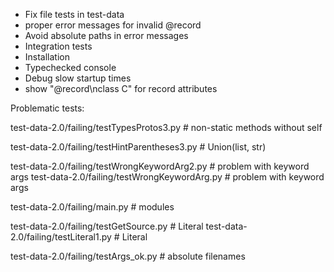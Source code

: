 * Fix file tests in test-data
* proper error messages for invalid @record
* Avoid absolute paths in error messages
* Integration tests
* Installation
* Typechecked console
* Debug slow startup times
* show "@record\nclass C" for record attributes


Problematic tests:

  test-data-2.0/failing/testTypesProtos3.py  # non-static methods without self

  test-data-2.0/failing/testHintParentheses3.py  # Union(list, str)

  test-data-2.0/failing/testWrongKeywordArg2.py  # problem with keyword args
  test-data-2.0/failing/testWrongKeywordArg.py  # problem with keyword args

  test-data-2.0/failing/main.py  # modules

  test-data-2.0/failing/testGetSource.py  # Literal
  test-data-2.0/failing/testLiteral1.py   # Literal



  test-data-2.0/failing/testArgs_ok.py  # absolute filenames



